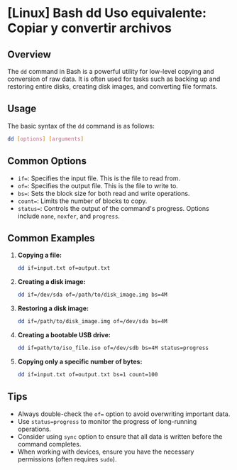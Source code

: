 # [Linux] Bash dd Uso equivalente: Copiar y convertir archivos

## Overview
The `dd` command in Bash is a powerful utility for low-level copying and conversion of raw data. It is often used for tasks such as backing up and restoring entire disks, creating disk images, and converting file formats.

## Usage
The basic syntax of the `dd` command is as follows:

```bash
dd [options] [arguments]
```

## Common Options
- `if=`: Specifies the input file. This is the file to read from.
- `of=`: Specifies the output file. This is the file to write to.
- `bs=`: Sets the block size for both read and write operations.
- `count=`: Limits the number of blocks to copy.
- `status=`: Controls the output of the command's progress. Options include `none`, `noxfer`, and `progress`.

## Common Examples

1. **Copying a file:**
   ```bash
   dd if=input.txt of=output.txt
   ```

2. **Creating a disk image:**
   ```bash
   dd if=/dev/sda of=/path/to/disk_image.img bs=4M
   ```

3. **Restoring a disk image:**
   ```bash
   dd if=/path/to/disk_image.img of=/dev/sda bs=4M
   ```

4. **Creating a bootable USB drive:**
   ```bash
   dd if=path/to/iso_file.iso of=/dev/sdb bs=4M status=progress
   ```

5. **Copying only a specific number of bytes:**
   ```bash
   dd if=input.txt of=output.txt bs=1 count=100
   ```

## Tips
- Always double-check the `of=` option to avoid overwriting important data.
- Use `status=progress` to monitor the progress of long-running operations.
- Consider using `sync` option to ensure that all data is written before the command completes.
- When working with devices, ensure you have the necessary permissions (often requires `sudo`).